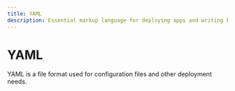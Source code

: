 ```yaml
---
title: YAML
description: Essential markup language for deploying apps and writing blogs.
---
```


# YAML


YAML is a file format used for configuration files and other deployment needs.
